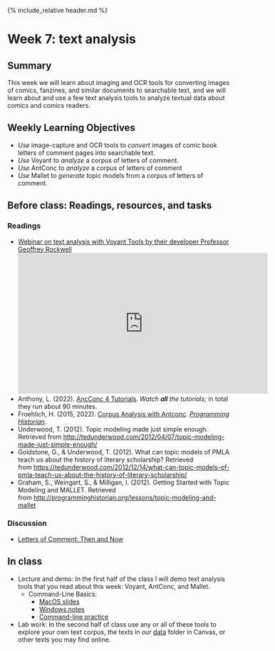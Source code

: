 {% include_relative header.md %}

# Week 7: text analysis

## Summary
This week we will learn about imaging and OCR tools for converting images of comics, fanzines, and similar documents to searchable text, and we will learn about and use a few text analysis tools to analyze textual data about comics and comics readers.

## Weekly Learning Objectives
- *Use* image-capture and OCR tools to *convert* images of comic book letters of comment pages into searchable text.
- *Use* Voyant to *analyze* a corpus of letters of comment.
- *Use* AntConc to *analyze* a corpus of letters of comment
- *Use* Mallet to *generate* topic models from a corpus of letters of comment.

## Before class: Readings, resources, and tasks

### Readings

 *   [Webinar on text analysis with Voyant Tools by their developer Professor Geoffrey Rockwell](https://youtu.be/ToEu8e7pKi4)  
     <iframe width="560" height="315" src="https://www.youtube.com/embed/ToEu8e7pKi4" title="YouTube video player" frameborder="0" allow="accelerometer; autoplay; clipboard-write; encrypted-media; gyroscope; picture-in-picture" allowfullscreen></iframe>
*   Anthony, L. (2022). [AncConc 4 Tutorials](https://youtube.com/playlist?list=PLiRIDpYmiC0R3Vv5NncOuIqaUcyLLW7Ae). _Watch **all** the tutorials_; in total they run about 90 minutes.
*   Froehlich, H. (2015, 2022). [Corpus Analysis with Antconc](https://programminghistorian.org/en/lessons/corpus-analysis-with-antconc). *[Programming Historian](https://programminghistorian.org/)*. <!-- about 9 pp. considering all screen shots. -->
*   Underwood, T. (2012). Topic modeling made just simple enough. Retrieved from <http://tedunderwood.com/2012/04/07/topic-modeling-made-just-simple-enough/> <!-- 11 pp. -->
*   Goldstone, G., & Underwood, T. (2012). What can topic models of PMLA teach us about the history of literary scholarship? Retrieved from <https://tedunderwood.com/2012/12/14/what-can-topic-models-of-pmla-teach-us-about-the-history-of-literary-scholarship/> <!-- 11 pp. -->
*   Graham, S., Weingart, S., & Milligan, I. (2012). Getting Started with Topic Modeling and MALLET. Retrieved from <http://programminghistorian.org/lessons/topic-modeling-and-mallet> <!-- about 11 pp. considering screen shots -->

<!-- 33 pp. + videos -->

### Discussion
- [Letters of Comment: Then and Now](https://iu.instructure.com/courses/2204459/discussion_topics/13437194)

## In class

- Lecture and demo: In the first half of the class I will demo text analysis tools that you read about this week: Voyant, AntConc, and Mallet.
     - Command-Line Basics:
	     - [MacOS slides](https://jawalsh.github.io/reveal.js/command-line-unix-macos.html)
	     - [Windows notes](windows_CMD_basics.md)
	     - [Command-line practice](lab_cli.md)
- Lab work: In the second half of class use any or all of these tools to explore your own text corpus, the texts in our [data](https://iu.instructure.com/courses/2204459/files/folder/data) folder in Canvas, or other texts you may find online. 
